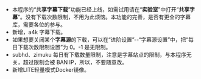 - 本程序的“**共享字幕下载**”功能已经上线，如需试用请在“**实验室**”中打开“**共享字幕**”。没有下载次数限制，不用为此烦恼。本功能的完善，是否有更全的字幕库，需要各位的参与。
- 新增，a4k 字幕下载。
- 如果想要关闭某个**字幕源**的下载，可以在“进阶设置”--“字幕源设置”中，把“每日下载次数限制设置”为 0。-1 是无限制。
- subhd、zimuku 每日有下载数量限制，注意是字幕站点的限制，与本程序无关，超过限制会被 BAN IP，所以，不要随意改。
- 新增LITE轻量模式Docker镜像。